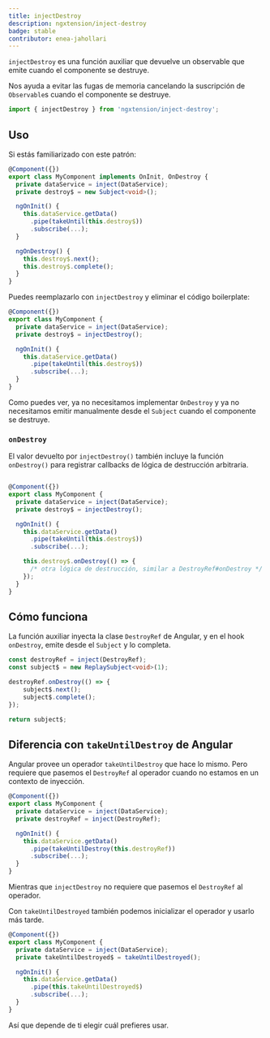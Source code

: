 ```yaml
---
title: injectDestroy
description: ngxtension/inject-destroy
badge: stable
contributor: enea-jahollari
---
```


`injectDestroy` es una función auxiliar que devuelve un observable que emite cuando el componente se destruye.

Nos ayuda a evitar las fugas de memoria cancelando la suscripción de `Observable`s cuando el componente se destruye.

```ts
import { injectDestroy } from 'ngxtension/inject-destroy';
```

## Uso

Si estás familiarizado con este patrón:

```ts
@Component({})
export class MyComponent implements OnInit, OnDestroy {
  private dataService = inject(DataService);
  private destroy$ = new Subject<void>();

  ngOnInit() {
    this.dataService.getData()
      .pipe(takeUntil(this.destroy$))
      .subscribe(...);
  }

  ngOnDestroy() {
    this.destroy$.next();
    this.destroy$.complete();
  }
}
```

Puedes reemplazarlo con `injectDestroy` y eliminar el código boilerplate:

```ts
@Component({})
export class MyComponent {
  private dataService = inject(DataService);
  private destroy$ = injectDestroy();

  ngOnInit() {
    this.dataService.getData()
      .pipe(takeUntil(this.destroy$))
      .subscribe(...);
  }
}
```

Como puedes ver, ya no necesitamos implementar `OnDestroy` y ya no necesitamos emitir manualmente desde el `Subject` cuando el componente se destruye.

### `onDestroy`

El valor devuelto por `injectDestroy()` también incluye la función `onDestroy()` para registrar callbacks de lógica de destrucción arbitraria.

```ts

@Component({})
export class MyComponent {
  private dataService = inject(DataService);
  private destroy$ = injectDestroy();

  ngOnInit() {
    this.dataService.getData()
      .pipe(takeUntil(this.destroy$))
      .subscribe(...);

    this.destroy$.onDestroy(() => {
      /* otra lógica de destrucción, similar a DestroyRef#onDestroy */
    });
  }
}
```

## Cómo funciona

La función auxiliar inyecta la clase `DestroyRef` de Angular, y en el hook `onDestroy`, emite desde el `Subject` y lo completa.

```ts
const destroyRef = inject(DestroyRef);
const subject$ = new ReplaySubject<void>(1);

destroyRef.onDestroy(() => {
	subject$.next();
	subject$.complete();
});

return subject$;
```

## Diferencia con `takeUntilDestroy` de Angular

Angular provee un operador `takeUntilDestroy` que hace lo mismo. Pero requiere que pasemos el `DestroyRef` al operador cuando no estamos en un contexto de inyección.

```ts
@Component({})
export class MyComponent {
  private dataService = inject(DataService);
  private destroyRef = inject(DestroyRef);

  ngOnInit() {
    this.dataService.getData()
      .pipe(takeUntilDestroy(this.destroyRef))
      .subscribe(...);
  }
}
```

Mientras que `injectDestroy` no requiere que pasemos el `DestroyRef` al operador.

Con `takeUntilDestroyed` también podemos inicializar el operador y usarlo más tarde.

```ts
@Component({})
export class MyComponent {
  private dataService = inject(DataService);
  private takeUntilDestroyed$ = takeUntilDestroyed();

  ngOnInit() {
    this.dataService.getData()
      .pipe(this.takeUntilDestroyed$)
      .subscribe(...);
  }
}
```

Así que depende de ti elegir cuál prefieres usar.
